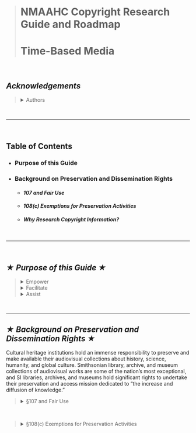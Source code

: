 ># NMAAHC Copyright Research Guide and Roadmap
># Time-Based Media  

<br/>

## *Acknowledgements* 
<blockquote>
<details><summary>Authors</summary>   

 - #### These guidelines were written by Walter Forsberg, NMAAHC Contract Consultant, and Bleakley McDowell, NMAAHC Media Archivist & Conservator.
</details>
</blockquote>
<br/>

---
<br/>

## **Table of Contents**

- ### Purpose of this Guide
- ### Background on Preservation and Dissemination Rights
    - #### *107 and Fair Use*
    - #### *108(c) Exemptions for Preservation Activities*
    - #### *Why Research Copyright Information?*
</details>
<br/>

---
<br>

## *★ Purpose of this Guide ★*
<blockquote>

<details><summary>Empower</summary><blockquote> 
To empower users to find contact persons and entities from whom rights and licensing permissions may be obtained for reuse and exhibition of audiovisual works.</blockquote>
</details>

<details><summary>Facilitate</summary><blockquote> 
To facilitate discovery of rights and licensing background information about specific works, so that users can optimally negotiate use licenses and contracts.</blockquote>
</details>

<details><summary>Assist</summary><blockquote> 
To assist museum patrons and third-party members of the public who may wish to license or re-use preserved and/or digitized museum audiovisual collections.</blockquote>
</details>
</blockquote>
<br/>

---

## *★ Background on Preservation and Dissemination Rights ★*
Cultural heritage institutions hold an immense responsibility to preserve and make available their audiovisual collections about history, science, humanity, and global culture. Smithsonian library, archive, and museum collections of audiovisual works are some of the nation’s most exceptional, and SI libraries, archives, and museums hold significant rights to undertake their preservation and access mission dedicated to “the increase and diffusion of knowledge.”<br/>


<blockquote><details><summary>§107 and Fair Use</summary><blockquote><br/>
§107 of the U.S. Copyright Law provides specific rights for unauthorized, and otherwise infringing, copy-making and use of copyright material for various purposes. These prescribed ‘Fair Uses’ are legally case-dependent and subject to a situational four factor test, however preservation of audiovisual materials under §107 has long been an explicit exemption endorsed by Congress. As H.R. Rep. 94-1476 at 73, under the heading “Reproduction and uses for other purposes,” states:

    “A problem of particular urgency is that of preserving for posterity prints of motion pictures made before 1942. Aside from the deplorable fact that in a great many cases the only existing copy of a film has been deliberately destroyed, those that remain are in immediate danger of disintegration; they were printed on film stock with a nitrate base that will inevitably decompose in time. The efforts of the Library of Congress, the American Film Institute, and other organizations to rescue and preserve this irreplaceable contribution to our cultural life are to be applauded, and the making of duplicate copies for purposes of archival preservation certainly falls within the scope of "fair use".” ^^
</blockquote>
 <blockquote><blockquote><blockquote><blockquote><details>
<summary>^^</summary>
H.R. Rep. 94-1476 at 73. Accessible via the U.S. Copyright Office at: https://www.copyright.gov/history/law/clrev_94-1476.pdf
</details></blockquote></blockquote></blockquote>
<br/>
While this 1976 citation specifically employs nitrate film preservation to make its point about the importance and Fair Use eligibility of audiovisual “archival preservation,” the Smithsonian’s status as a non-profit educational institution plays an additional and critically favorable role in §107’s exempting of non-commercial and educational copy-making purposes in its four-factor test. In spite of these realities, a 2010 report commissioned by the National Recording Preservation Board of the Library of Congress articulates timidity among some persons and institutions at invoking §107 rights for preservation and dissemination:

     “While fair use is frequently invoked, there is little case law interpreting its application to specific situations. Some archivists believe the lack of applicable case law discourages institutional general counsels from authorizing preservation and access programs on the basis of fair use.” ^^
</blockquote>
 <blockquote><blockquote><blockquote><blockquote><details>
<summary>^^</summary>
The State of Recorded Sound Preservation in the United States: A National Legacy at Risk in the Digital Age, (Washington, DC: Council on Library and Information Resources and the Library of Congress, 2010), 127. https://www.clir.org/wp-content/uploads/sites/6/pub148.pdf</details></blockquote></blockquote></blockquote>
<br/>
(The same The State of Recorded Sound Preservation in the United States: A National Legacy at Risk in the Digital Age publication provides a summary overview of §107, §108, and §110 rights as they pertain to audiovisual preservation. For further research, the U.S. Copyright Office’s Fair Use Index, available via https://www.copyright.gov/fair-use/, provides a useful up-to-date summary of case law and litigation summaries that involve Fair Use defenses.)
</blockquote></blockquote>
<br/>

<blockquote><details><summary>§108(c) Exemptions for Preservation Activities</summary><blockquote><br/>

<style>
  code {
    white-space : pre-wrap !important;
    word-break: break-word;
  }
</style>

